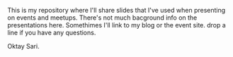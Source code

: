 This is my repository where I'll share slides that I've used when presenting on events and meetups. 
There's not much bacground info on the presentations here. 
Somethimes I'll link to my blog or the event site.
drop a line if you have any questions.

Oktay Sari.

